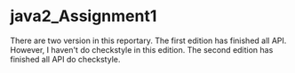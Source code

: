 # java2_Assignment1
There are two version in this reportary. 
The first edition has finished all API. However, I haven't do checkstyle in this edition.
The second edition has finished all API do checkstyle.
#
